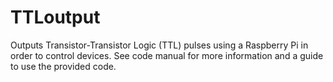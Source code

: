 # TTLoutput
Outputs Transistor-Transistor Logic (TTL) pulses using a Raspberry Pi in order to control devices. See code manual for more information and a guide to use the provided code.
